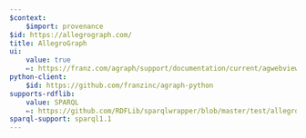```yaml
---
$context:
    $import: provenance
$id: https://allegrograph.com/
title: AllegroGraph
ui:
    value: true
    ⇐: https://franz.com/agraph/support/documentation/current/agwebview.html
python-client:
    $id: https://github.com/franzinc/agraph-python
supports-rdflib:
    value: SPARQL
    ⇐: https://github.com/RDFLib/sparqlwrapper/blob/master/test/allegrograph__v4_14_1__mmi__test.py
sparql-support: sparql1.1
---
```

